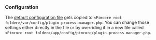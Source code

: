 ### Configuration
The [default configuration file](../src/Resources/install/plugin-process-manager.php) gets copied to `<Pimcore root folder>/var/config/plugin-process-manager.php`. You can change those settings either directly in the file or by overriding it in a new file called `<Pimcore root folder>/app/config/pimcore/plugin-process-manager.php`. 
